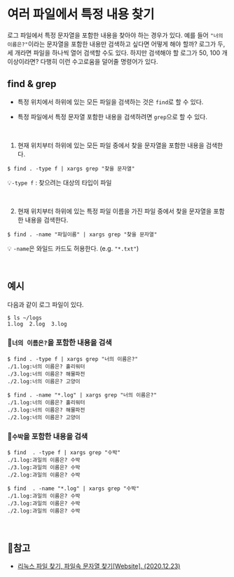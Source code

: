 # 여러 파일에서 특정 내용 찾기

로그 파일에서 특정 문자열을 포함한 내용을 찾아야 하는 경우가 있다. 예를 들어 `"너의 이름은?"`이라는 문자열을 포함한 내용만 검색하고 싶다면 어떻게 해야 할까? 로그가 두, 세 개라면 파일을 하나씩 열어 검색할 수도 있다. 하지만 검색해야 할 로그가 50, 100 개 이상이라면? 다행히 이런 수고로움을 덜어줄 명령어가 있다.



## find & grep

- 특정 위치에서 하위에 있는 모든 파일을 검색하는 것은 `find`로 할 수 있다.

- 특정 파일에서 특정 문자열 포함한 내용을 검색하려면 `grep`으로 할 수 있다. 

</br>

1. 현재 위치부터 하위에 있는 모든 파일 중에서 찾을 문자열을 포함한 내용을 검색한다.

```shell
$ find . -type f | xargs grep "찾을 문자열"
```

💡`-type f` : 찾으려는 대상의 타입이 파일

</br>

2. 현재 위치부터 하위에 있는 특정 파일 이름을 가진 파일 중에서 찾을 문자열을 포함한 내용을 검색한다.

```shell
$ find . -name "파일이름" | xargs grep "찾을 문자열"
```

💡 `-name`은 와일드 카드도 허용한다. (e.g. `"*.txt"`)



</br>

## 예시

다음과 같이 로그 파일이 있다.

```shell
$ ls ~/logs
1.log  2.log  3.log
```

### 🌺`너의 이름은?`을 포함한 내용을 검색

```shell
$ find . -type f | xargs grep "너의 이름은?"
./1.log:너의 이름은? 홀리워터
./3.log:너의 이름은? 해물파전
./2.log:너의 이름은? 고양이
```

```shell
$ find . -name "*.log" | xargs grep "너의 이름은?"
./1.log:너의 이름은? 홀리워터
./3.log:너의 이름은? 해물파전
./2.log:너의 이름은? 고양이
```

### 🍉`수박`을 포함한 내용을 검색

```shell
$ find  . -type f | xargs grep "수박"
./1.log:과일의 이름은? 수박
./3.log:과일의 이름은? 수박
./2.log:과일의 이름은? 수박
```

```shell
$ find  . -name "*.log" | xargs grep "수박"
./1.log:과일의 이름은? 수박
./3.log:과일의 이름은? 수박
./2.log:과일의 이름은? 수박
```

</br>

## 📜참고

- [리눅스 파일 찾기, 파일속 문자열 찾기[Website]. (2020.12.23)](https://overcode.tistory.com/entry/%EB%A6%AC%EB%88%85%EC%8A%A4-%ED%8C%8C%EC%9D%BC-%EC%B0%BE%EA%B8%B0-%ED%8C%8C%EC%9D%BC%EC%86%8D-%EB%AC%B8%EC%9E%90%EC%97%B4-%EC%B0%BE%EA%B8%B0)

